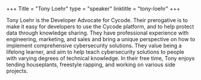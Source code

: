 +++
Title = "Tony Loehr"
type = "speaker"
linktitle = "tony-loehr"
+++

Tony Loehr is the Developer Advocate for Cycode. Their prerogative is to make it easy for developers to use the Cycode platform, and to help protect data through knowledge sharing. They have professional experience with engineering, marketing, and sales and bring a unique perspective on how to implement comprehensive cybersecurity solutions. They value being a lifelong learner, and aim to help teach cybersecurity solutions to people with varying degrees of technical knowledge. In their free time, Tony enjoys tending houseplants, freestyle rapping, and working on various side projects.
